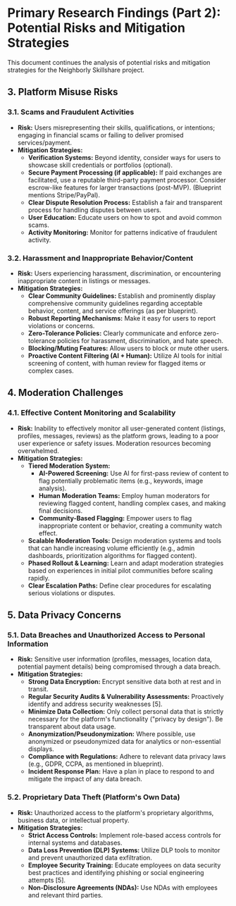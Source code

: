 # Primary Research Findings (Part 2): Potential Risks and Mitigation Strategies

This document continues the analysis of potential risks and mitigation strategies for the Neighborly Skillshare project.

## 3. Platform Misuse Risks

### 3.1. Scams and Fraudulent Activities
*   **Risk:** Users misrepresenting their skills, qualifications, or intentions; engaging in financial scams or failing to deliver promised services/payment.
*   **Mitigation Strategies:**
    *   **Verification Systems:** Beyond identity, consider ways for users to showcase skill credentials or portfolios (optional).
    *   **Secure Payment Processing (if applicable):** If paid exchanges are facilitated, use a reputable third-party payment processor. Consider escrow-like features for larger transactions (post-MVP). (Blueprint mentions Stripe/PayPal).
    *   **Clear Dispute Resolution Process:** Establish a fair and transparent process for handling disputes between users.
    *   **User Education:** Educate users on how to spot and avoid common scams.
    *   **Activity Monitoring:** Monitor for patterns indicative of fraudulent activity.

### 3.2. Harassment and Inappropriate Behavior/Content
*   **Risk:** Users experiencing harassment, discrimination, or encountering inappropriate content in listings or messages.
*   **Mitigation Strategies:**
    *   **Clear Community Guidelines:** Establish and prominently display comprehensive community guidelines regarding acceptable behavior, content, and service offerings (as per blueprint).
    *   **Robust Reporting Mechanisms:** Make it easy for users to report violations or concerns.
    *   **Zero-Tolerance Policies:** Clearly communicate and enforce zero-tolerance policies for harassment, discrimination, and hate speech.
    *   **Blocking/Muting Features:** Allow users to block or mute other users.
    *   **Proactive Content Filtering (AI + Human):** Utilize AI tools for initial screening of content, with human review for flagged items or complex cases.

## 4. Moderation Challenges

### 4.1. Effective Content Monitoring and Scalability
*   **Risk:** Inability to effectively monitor all user-generated content (listings, profiles, messages, reviews) as the platform grows, leading to a poor user experience or safety issues. Moderation resources becoming overwhelmed.
*   **Mitigation Strategies:**
    *   **Tiered Moderation System:**
        *   **AI-Powered Screening:** Use AI for first-pass review of content to flag potentially problematic items (e.g., keywords, image analysis).
        *   **Human Moderation Teams:** Employ human moderators for reviewing flagged content, handling complex cases, and making final decisions.
        *   **Community-Based Flagging:** Empower users to flag inappropriate content or behavior, creating a community watch effect.
    *   **Scalable Moderation Tools:** Design moderation systems and tools that can handle increasing volume efficiently (e.g., admin dashboards, prioritization algorithms for flagged content).
    *   **Phased Rollout & Learning:** Learn and adapt moderation strategies based on experiences in initial pilot communities before scaling rapidly.
    *   **Clear Escalation Paths:** Define clear procedures for escalating serious violations or disputes.

## 5. Data Privacy Concerns

### 5.1. Data Breaches and Unauthorized Access to Personal Information
*   **Risk:** Sensitive user information (profiles, messages, location data, potential payment details) being compromised through a data breach.
*   **Mitigation Strategies:**
    *   **Strong Data Encryption:** Encrypt sensitive data both at rest and in transit.
    *   **Regular Security Audits & Vulnerability Assessments:** Proactively identify and address security weaknesses [5].
    *   **Minimize Data Collection:** Only collect personal data that is strictly necessary for the platform's functionality ("privacy by design"). Be transparent about data usage.
    *   **Anonymization/Pseudonymization:** Where possible, use anonymized or pseudonymized data for analytics or non-essential displays.
    *   **Compliance with Regulations:** Adhere to relevant data privacy laws (e.g., GDPR, CCPA, as mentioned in blueprint).
    *   **Incident Response Plan:** Have a plan in place to respond to and mitigate the impact of any data breach.

### 5.2. Proprietary Data Theft (Platform's Own Data)
*   **Risk:** Unauthorized access to the platform's proprietary algorithms, business data, or intellectual property.
*   **Mitigation Strategies:**
    *   **Strict Access Controls:** Implement role-based access controls for internal systems and databases.
    *   **Data Loss Prevention (DLP) Systems:** Utilize DLP tools to monitor and prevent unauthorized data exfiltration.
    *   **Employee Security Training:** Educate employees on data security best practices and identifying phishing or social engineering attempts [5].
    *   **Non-Disclosure Agreements (NDAs):** Use NDAs with employees and relevant third parties.